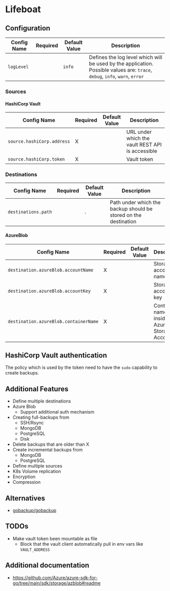 # Lifeboat

## Configuration

| Config Name | Required | Default Value | Description                                                                                                                 |
|-------------|----------|---------------|-----------------------------------------------------------------------------------------------------------------------------|
| `logLevel`  |          | `info`        | Defines the log level which will be used by the application. Possible values are: `trace`, `debug`, `info`, `warn`, `error` |

### Sources

#### HashiCorp Vault

| Config Name                | Required | Default Value | Description                                      |
|----------------------------|----------|---------------|--------------------------------------------------|
| `source.hashiCorp.address` | X        |               | URL under which the vault REST API is accessible |
| `source.hashiCorp.token`   | X        |               | Vault token                                      |

### Destinations

| Config Name         | Required | Default Value | Description                                                     |
|---------------------|----------|---------------|-----------------------------------------------------------------|
| `destinations.path` |          | `.`           | Path under which the backup should be stored on the destination |

#### AzureBlob

| Config Name                           | Required | Default Value | Description                                     |
|---------------------------------------|----------|---------------|-------------------------------------------------|
| `destination.azureBlob.accountName`   | X        |               | Storage account name                            |
| `destination.azureBlob.accountKey`    | X        |               | Storage account key                             |
| `destination.azureBlob.containerName` | X        |               | Container name inside the Azure Storage Account |

## HashiCorp Vault authentication

The policy which is used by the token need to have the `sudo` capability to create backups.

## Additional Features

- Define multiple destinations
- Azure Blob
  - Support additional auth mechanism
- Creating full-backups from
  - SSH/Rsync
  - MongoDB
  - PostgreSQL
  - Disk
- Delete backups that are older than X
- Create incremental backups from
  - MongoDB
  - PostgreSQL
- Define multiple sources
- K8s Volume replication
- Encryption
- Compression

## Alternatives

- [gobackup/gobackup](https://github.com/gobackup/gobackup)

## TODOs

- Make vault token been mountable as file
  - Block that the vault client automatically pull in env vars like `VAULT_ADDRESS`

## Additional documentation

- <https://github.com/Azure/azure-sdk-for-go/tree/main/sdk/storage/azblob#readme>
